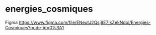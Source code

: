 # energies_cosmiques

Figma https://www.figma.com/file/ENeutJ2Qsj8E7IkZekNdoi/Energies-Cosmiques?node-id=0%3A1 
